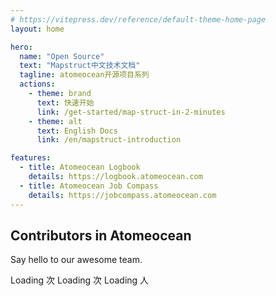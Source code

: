 ```yaml
---
# https://vitepress.dev/reference/default-theme-home-page
layout: home

hero:
  name: "Open Source"
  text: "Mapstruct中文技术文档"
  tagline: atomeocean开源项目系列
  actions:
    - theme: brand
      text: 快速开始
      link: /get-started/map-struct-in-2-minutes
    - theme: alt
      text: English Docs
      link: /en/mapstruct-introduction

features:
  - title: Atomeocean Logbook
    details: https://logbook.atomeocean.com
  - title: Atomeocean Job Compass
    details: https://jobcompass.atomeocean.com
---
```


<script setup>

import { VPTeamMembers } from 'vitepress/theme';

const members = [
  {
    avatar: 'https://www.github.com/k90zz.png',
    name: 'Jack',
    title: 'Developer',
    links: [
      { icon: 'github', link: 'https://github.com/k90zz' },
    ]
  },
  {
    avatar: 'https://www.github.com/tengtianxiang.png',
    name: 'Colton',
    title: 'Developer',
    links: [
      { icon: 'github', link: 'https://github.com/tengtianxiang' },
    ]
  },
  {
    avatar: 'https://www.github.com/bojianwangny.png',
    name: 'Bojian',
    title: 'Developer',
    links: [
      { icon: 'github', link: 'https://github.com/bojianwangny' },
    ]
  },
  {
    avatar: 'https://www.github.com/orochileo.png',
    name: 'Leo',
    title: 'Developer',
    links: [
      { icon: 'github', link: 'https://github.com/orochileo' },
    ]
  },

]
</script>

## Contributors in Atomeocean

Say hello to our awesome team.

<VPTeamMembers size="medium" :members="members" />

<span id="vercount_value_page_pv">Loading</span> 次
<span id="vercount_value_site_pv">Loading</span> 次
<span id="vercount_value_site_uv">Loading</span> 人
